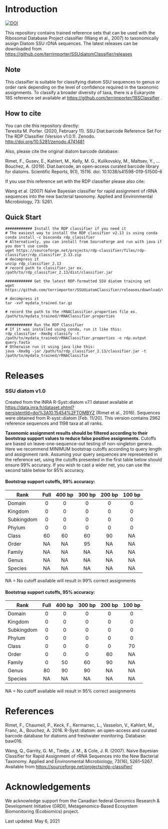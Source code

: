 # Introduction

[![DOI](https://zenodo.org/badge/DOI/10.5281/zenodo.4741481.svg)](https://doi.org/10.5281/zenodo.4741481)  

This repository contains trained reference sets that can be used with the Ribosomal Database Project classifier (Wang et al., 2007) to taxonomically assign Diatom SSU rDNA sequences.  The latest releases can be downloaded from https://github.com/terrimporter/SSUdiatomClassifier/releases

## Note

This classifier is suitable for classifying diatom SSU sequences to genus or order rank depending on the level of confidence required in the taxonomic assignments.  To classify a broader diversity of taxa, there is a Eukaryote 18S reference set available at https://github.com/terrimporter/18SClassifier .

## How to cite

You can cite this repository directly:  
Teresita M. Porter. (2020, February 11). SSU Diat.barcode Reference Set For The RDP Classifier (Version v1.0.1). Zenodo. http://doi.org/10.5281/zenodo.4741481   

Also, please cite the original diatom barcode database:

Rimet, F., Gusev, E., Kahlert, M., Kelly, M. G., Kulikovskiy, M., Maltsev, Y., … Bouchez, A. (2019). Diat.barcode, an open-access curated barcode library for diatoms. Scientific Reports, 9(1), 15116. doi: 10.1038/s41598-019-51500-6  

If you use this reference set with the RDP classifier please also cite:

Wang et al. (2007) Naïve Bayesian classifier for rapid assignment of rRNA sequences into the new bacterial taxonomy. Applied and Environmental Microbiology, 73: 5261.

## Quick Start

```linux
############ Install the RDP classifier if you need it
# The easiest way to install the RDP classifier v2.13 is using conda
conda install -c bioconda rdp_classifier
# Alternatively, you can install from SourceForge and run with java if you don't use conda
wget https://sourceforge.net/projects/rdp-classifier/files/rdp-classifier/rdp_classifier_2.13.zip
# decompress it
unzip rdp_classifier_2.13
# record path to classifier.jar ex. /path/to/rdp_classifier_2.13/dist/classifier.jar

############ Get the latest RDP-formatted SSU diatom training set
wget https://github.com/terrimporter/SSUdiatomClassifier/releases/download/v1.0/mydata_trained.tar.gz

# decompress it
tar -xvf mydata_trained.tar.gz

# record the path to the rRNAClassifier.properties file ex. /path/to/mydata_trained/rRNAClassifier.properties

############ Run the RDP Classifier 
# If it was installed using conda, run it like this:
rdp_classifier -Xmx8g classify -t /path/to/mydata_trained/rRNAClassifier.properties -o rdp.output query.fasta
# Otherwise run it using java like this:
java -Xmx8g -jar /path/to/rdp_classifier_2.13/classifier.jar -t /path/to/mydata_trained/rRNAClassifie
```

# Releases

### SSU diatom v1.0

Created from the INRA R-Syst::diatom v7.1 dataset available at https://data.inra.fr/dataset.xhtml?persistentId=doi%3A10.15454%2FTOMBYZ (Rimet et al., 2016).  Sequences were obtained from R-syst::diatom [Feb. 11/20].  This version contains 2962 reference sequences and 1198 taxa at all ranks.

**Taxonomic assignment results should be filtered according to their bootstrap support values to reduce false positive assignments.**  Cutoffs are based on leave-one-sequence-out testing of non-singleton genera. Here we recommend MINIMUM bootstrap cutoffs according to query length and assignment rank.  Assuming your query sequences are represented in the reference set, using the cutoffs presented in the first table below should ensure 99% accuracy.  If you wish to cast a wider net, you can use the second table below for 95% accuracy.

#### Bootstrap support cutoffs, 99% accuracy:

Rank | Full | 400 bp | 300 bp | 200 bp | 100 bp
--- |:---:|:---:|:---:|:---:|:---:
Domain | 0 | 0 | 0 | 0 | 0
Kingdom | 0 | 0 | 0 | 0 | 0
Subkingdom | 0 | 0 | 0 | 0 | 0
Phylum | 0 | 0 | 0 | 0 | 0
Class | 60 | 60 | 60 | 90 | NA
Order | NA | NA | 95 | NA | NA
Family | NA | NA | NA | NA | NA
Genus | NA | NA | NA | NA | NA
Species | NA | NA | NA | NA | NA

NA = No cutoff available will result in 99% correct assignments

#### Bootstrap support cutoffs, 95% accuracy:

Rank | Full | 400 bp | 300 bp | 200 bp | 100 bp
--- |:---:|:---:|:---:|:---:|:---:
Domain | 0 | 0 | 0 | 0 | 0
Kingdom | 0 | 0 | 0 | 0 | 0
Subkingdom | 0 | 0 | 0 | 0 | 0
Phylum | 0 | 0 | 0 | 0 | 0
Class | 0 | 0 | 0 | 0 | 70
Order | 0 | 0 | 0 | 60 | NA
Family | 0 | 50 | 60 | 90 | NA
Genus | 80 | 90 | 90 | NA | NA
Species | NA | NA | NA | NA | NA

NA = No cutoff available will result in 95% correct assignments

# References

Rimet, F., Chaumeil, P., Keck, F., Kermarrec, L., Vasselon, V., Kahlert, M., Franc, A., Bouchez, A. 2016.  R-Syst::diatom: an open-access and curated barcode database for diatoms and freshwater monitoring.  Database: baw016. 

Wang, Q., Garrity, G. M., Tiedje, J. M., & Cole, J. R. (2007). Naive Bayesian Classifier for Rapid Assignment of rRNA Sequences into the New Bacterial Taxonomy. Applied and Environmental Microbiology, 73(16), 5261–5267. Available from https://sourceforge.net/projects/rdp-classifier/

# Acknowledgements

We acknowledge support from the Canadian federal Genomics Research & Development Initiative (GRDI), Metagenomics-Based Ecosystem Biomonitoring (Ecobiomics) project.

Last updated: May 6, 2021
